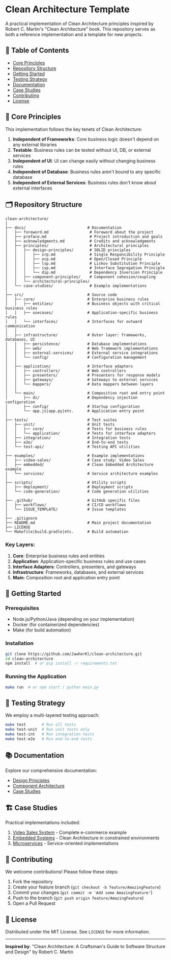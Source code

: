 # Clean Architecture Template

<!--[![License: MIT](https://img.shields.io/badge/License-MIT-blue.svg)](LICENSE)
[![CI/CD](https://github.com/JawherKl/clean-architecture/actions/workflows/main.yml/badge.svg)](https://github.com/JawherKl/clean-architecture/actions)
https://cleancoders.com/-->

A practical implementation of Clean Architecture principles inspired by Robert C. Martin's "Clean Architecture" book. This repository serves as both a reference implementation and a template for new projects.

## 📖 Table of Contents

- [Core Principles](#-core-principles)
- [Repository Structure](#-repository-structure)
- [Getting Started](#-getting-started)
- [Testing Strategy](#-testing-strategy)
- [Documentation](#-documentation)
- [Case Studies](#-case-studies)
- [Contributing](#-contributing)
- [License](#-license)

## 🧠 Core Principles

This implementation follows the key tenets of Clean Architecture:

1. **Independent of Frameworks**: Core business logic doesn't depend on any external libraries
2. **Testable**: Business rules can be tested without UI, DB, or external services
3. **Independent of UI**: UI can change easily without changing business rules
4. **Independent of Database**: Business rules aren't bound to any specific database
5. **Independent of External Services**: Business rules don't know about external interfaces

## 🗂 Repository Structure

```
clean-architecture/
│
├── docs/                           # Documentation
│   ├── foreword.md                  # Foreword about the project
│   ├── preface.md                   # Project introduction and goals
│   ├── acknowledgments.md           # Credits and acknowledgments
│   ├── principles/                  # Architectural principles
│   │   ├── design-principles/       # SOLID principles
│   │   │   ├── srp.md               # Single Responsibility Principle
│   │   │   ├── ocp.md               # Open/Closed Principle
│   │   │   ├── lsp.md               # Liskov Substitution Principle
│   │   │   ├── isp.md               # Interface Segregation Principle
│   │   │   └── dip.md               # Dependency Inversion Principle
│   │   ├── component-principles/    # Component cohesion/coupling
│   │   └── architectural-principles/
│   └── case-studies/                # Example implementations
│
├── src/                            # Source code
│   ├── core/                       # Enterprise business rules
│   │   ├── entities/               # Business objects with critical business rules
│   │   ├── usecases/               # Application-specific business rules
│   │   └── interfaces/             # Interfaces for outward communication
│   │
│   ├── infrastructure/             # Outer layer: frameworks, databases, UI
│   │   ├── persistence/            # Database implementations
│   │   ├── web/                    # Web framework implementations
│   │   ├── external-services/      # External service integrations
│   │   └── config/                 # Configuration management
│   │
│   ├── application/                # Interface adapters
│   │   ├── controllers/            # Web controllers
│   │   ├── presenters/             # Presenters for response models
│   │   ├── gateways/               # Gateways to external services
│   │   └── mappers/                # Data mappers between layers
│   │
│   └── main/                       # Composition root and entry point
│       ├── di/                     # Dependency injection configuration
│       ├── config/                 # Startup configuration
│       └── app.js|app.py|etc.      # Application entry point
│
├── tests/                          # Test suites
│   ├── unit/                       # Unit tests
│   │   ├── core/                   # Tests for business rules
│   │   └── application/            # Tests for interface adapters
│   ├── integration/                # Integration tests
│   ├── e2e/                        # End-to-end tests
│   └── test-api/                   # Testing API utilities
│
├── examples/                       # Example implementations
│   ├── video-sales/                # Case study: Video Sales
│   ├── embedded/                   # Clean Embedded Architecture example
│   └── services/                   # Service architecture examples
│
├── scripts/                        # Utility scripts
│   ├── deployment/                 # Deployment scripts
│   └── code-generation/            # Code generation utilities
│
├── .github/                        # GitHub specific files
│   ├── workflows/                  # CI/CD workflows
│   └── ISSUE_TEMPLATE/             # Issue templates
│
├── .gitignore
├── README.md                       # Main project documentation
├── LICENSE
└── Makefile|build.gradle|etc.      # Build automation
```

### Key Layers:

1. **Core**: Enterprise business rules and entities
2. **Application**: Application-specific business rules and use cases
3. **Interface Adapters**: Controllers, presenters, and gateways
4. **Infrastructure**: Frameworks, databases, and external services
5. **Main**: Composition root and application entry point

## 🚀 Getting Started

### Prerequisites

- Node.js/Python/Java (depending on your implementation)
- Docker (for containerized dependencies)
- Make (for build automation)

### Installation

```bash
git clone https://github.com/JawherKl/clean-architecture.git
cd clean-architecture
npm install  # or pip install -r requirements.txt
```

### Running the Application

```bash
make run  # or npm start / python main.py
```

## 🧪 Testing Strategy

We employ a multi-layered testing approach:

```bash
make test       # Run all tests
make test-unit  # Run unit tests only
make test-int   # Run integration tests
make test-e2e   # Run end-to-end tests
```

## 📚 Documentation

Explore our comprehensive documentation:

- [Design Principles](docs/principles/design-principles)
- [Component Architecture](docs/principles/component-principles)
- [Case Studies](docs/case-studies)

## 🏗 Case Studies

Practical implementations included:

1. [Video Sales System](examples/video-sales) - Complete e-commerce example
2. [Embedded Systems](examples/embedded) - Clean Architecture in constrained environments
3. [Microservices](examples/services) - Service-oriented implementations

## 🤝 Contributing

We welcome contributions! Please follow these steps:

1. Fork the repository
2. Create your feature branch (`git checkout -b feature/AmazingFeature`)
3. Commit your changes (`git commit -m 'Add some AmazingFeature'`)
4. Push to the branch (`git push origin feature/AmazingFeature`)
5. Open a Pull Request

## 📜 License

Distributed under the MIT License. See `LICENSE` for more information.

---

**Inspired by**: "Clean Architecture: A Craftsman's Guide to Software Structure and Design" by Robert C. Martin
